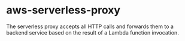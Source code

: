 # aws-serverless-proxy

The serverless proxy accepts all HTTP calls and forwards them to a backend service based on the result of a Lambda function invocation.
